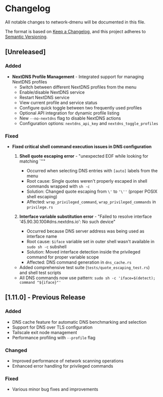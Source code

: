 # Changelog

All notable changes to network-dmenu will be documented in this file.

The format is based on [Keep a Changelog](https://keepachangelog.com/en/1.0.0/),
and this project adheres to [Semantic Versioning](https://semver.org/spec/v2.0.0.html).

## [Unreleased]

### Added
- **NextDNS Profile Management** - Integrated support for managing NextDNS profiles
  - Switch between different NextDNS profiles from the menu
  - Enable/disable NextDNS service
  - Restart NextDNS service
  - View current profile and service status
  - Configure quick toggle between two frequently used profiles
  - Optional API integration for dynamic profile listing
  - New `--no-nextdns` flag to disable NextDNS actions
  - Configuration options: `nextdns_api_key` and `nextdns_toggle_profiles`

### Fixed
- **Fixed critical shell command execution issues in DNS configuration**
  
  1. **Shell quote escaping error** - "unexpected EOF while looking for matching `''"
     - Occurred when selecting DNS entries with `[auto]` labels from the menu
     - Root cause: Single quotes weren't properly escaped in shell commands wrapped with `sh -c`
     - Solution: Changed quote escaping from `\'` to `'\''` (proper POSIX shell escaping)
     - Affected: `wrap_privileged_command`, `wrap_privileged_commands` in `privilege.rs`
  
  2. **Interface variable substitution error** - "Failed to resolve interface '45.90.30.100#dns.nextdns.io': No such device"
     - Occurred because DNS server address was being used as interface name
     - Root cause: `$iface` variable set in outer shell wasn't available in `sudo sh -c` subshell
     - Solution: Moved interface detection inside the privileged command for proper variable scope
     - Affected: DNS command generation in `dns_cache.rs`
  
  - Added comprehensive test suite (`tests/quote_escaping_test.rs`) and shell test scripts
  - All DNS commands now use pattern: `sudo sh -c 'iface=$(detect); command "${iface}"'`

## [1.11.0] - Previous Release

### Added
- DNS cache feature for automatic DNS benchmarking and selection
- Support for DNS over TLS configuration
- Tailscale exit node management
- Performance profiling with `--profile` flag

### Changed
- Improved performance of network scanning operations
- Enhanced error handling for privileged commands

### Fixed
- Various minor bug fixes and improvements